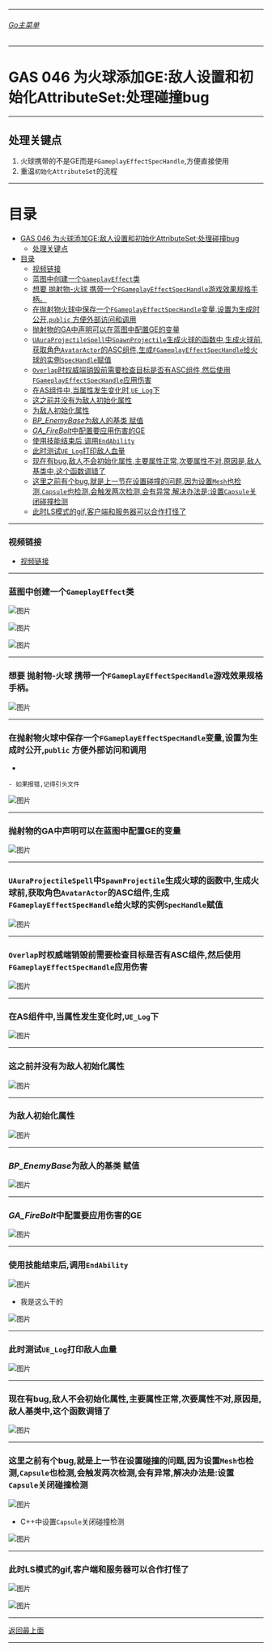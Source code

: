 ___________________________________________________________________________________________

###### [Go主菜单](../MainMenu.md)
___________________________________________________________________________________________

# GAS 046 为火球添加GE:敌人设置和初始化AttributeSet:处理碰撞bug
___________________________________________________________________________________________
## 处理关键点
1. 火球携带的不是GE而是`FGameplayEffectSpecHandle`,方便直接使用
2. 重温`初始化AttributeSet`的流程
___________________________________________________________________________________________


# 目录
- [GAS 046 为火球添加GE:敌人设置和初始化AttributeSet:处理碰撞bug](#gas-046-为火球添加ge敌人设置和初始化attributeset处理碰撞bug)
  - [处理关键点](#处理关键点)
- [目录](#目录)
    - [视频链接](#视频链接)
    - [蓝图中创建一个`GameplayEffect`类](#蓝图中创建一个gameplayeffect类)
    - [想要 抛射物-火球 携带一个`FGameplayEffectSpecHandle`游戏效果规格手柄。](#想要-抛射物-火球-携带一个fgameplayeffectspechandle游戏效果规格手柄)
    - [在抛射物火球中保存一个`FGameplayEffectSpecHandle`变量,设置为生成时公开,`public` 方便外部访问和调用](#在抛射物火球中保存一个fgameplayeffectspechandle变量设置为生成时公开public-方便外部访问和调用)
    - [抛射物的GA中声明可以在蓝图中配置GE的变量](#抛射物的ga中声明可以在蓝图中配置ge的变量)
    - [`UAuraProjectileSpell`中`SpawnProjectile`生成火球的函数中,生成火球前,获取角色`AvatarActor`的ASC组件,生成`FGameplayEffectSpecHandle`给火球的实例`SpecHandle`赋值](#uauraprojectilespell中spawnprojectile生成火球的函数中生成火球前获取角色avataractor的asc组件生成fgameplayeffectspechandle给火球的实例spechandle赋值)
    - [`Overlap`时权威端销毁前需要检查目标是否有ASC组件,然后使用`FGameplayEffectSpecHandle`应用伤害](#overlap时权威端销毁前需要检查目标是否有asc组件然后使用fgameplayeffectspechandle应用伤害)
    - [在AS组件中,当属性发生变化时,`UE_Log`下](#在as组件中当属性发生变化时ue_log下)
    - [这之前并没有为敌人初始化属性](#这之前并没有为敌人初始化属性)
    - [为敌人初始化属性](#为敌人初始化属性)
    - [*BP\_EnemyBase*为敌人的基类 赋值](#bp_enemybase为敌人的基类-赋值)
    - [*GA\_FireBolt*中配置要应用伤害的GE](#ga_firebolt中配置要应用伤害的ge)
    - [使用技能结束后,调用`EndAbility`](#使用技能结束后调用endability)
    - [此时测试`UE_Log`打印敌人血量](#此时测试ue_log打印敌人血量)
    - [现在有bug,敌人不会初始化属性,主要属性正常,次要属性不对,原因是,敌人基类中,这个函数调错了](#现在有bug敌人不会初始化属性主要属性正常次要属性不对原因是敌人基类中这个函数调错了)
    - [这里之前有个bug,就是上一节在设置碰撞的问题,因为设置`Mesh`也检测,`Capsule`也检测,会触发两次检测,会有异常,解决办法是:设置`Capsule`关闭碰撞检测](#这里之前有个bug就是上一节在设置碰撞的问题因为设置mesh也检测capsule也检测会触发两次检测会有异常解决办法是设置capsule关闭碰撞检测)
    - [此时LS模式的gif,客户端和服务器可以合作打怪了](#此时ls模式的gif客户端和服务器可以合作打怪了)


___________________________________________________________________________________________



### 视频链接

  - [视频链接](https://b23.tv/rjgs6gR)

___________________________________________________________________________________________


### 蓝图中创建一个`GameplayEffect`类

   
![图片](https://github.com/liyunlong618/LiYunLongKnowledgeLibrary/blob/main/UECPP/Models/GAS/GAS_2_Aura/DetailContent/Image/GAS_046/01.png?raw=true)

   
![图片](https://github.com/liyunlong618/LiYunLongKnowledgeLibrary/blob/main/UECPP/Models/GAS/GAS_2_Aura/DetailContent/Image/GAS_046/02.png?raw=true)

   
![图片](https://github.com/liyunlong618/LiYunLongKnowledgeLibrary/blob/main/UECPP/Models/GAS/GAS_2_Aura/DetailContent/Image/GAS_046/03.png?raw=true)

___________________________________________________________________________________________


### 想要 抛射物-火球 携带一个`FGameplayEffectSpecHandle`游戏效果规格手柄。
 
![图片](https://github.com/liyunlong618/LiYunLongKnowledgeLibrary/blob/main/UECPP/Models/GAS/GAS_2_Aura/DetailContent/Image/GAS_046/04.jpg?raw=true)

___________________________________________________________________________________________


### 在抛射物火球中保存一个`FGameplayEffectSpecHandle`变量,设置为生成时公开,`public` 方便外部访问和调用

  - 

    

    - 如果报错,记得引头文件
     
![图片](https://github.com/liyunlong618/LiYunLongKnowledgeLibrary/blob/main/UECPP/Models/GAS/GAS_2_Aura/DetailContent/Image/GAS_046/05.png?raw=true)

___________________________________________________________________________________________


### 抛射物的GA中声明可以在蓝图中配置GE的变量

   
![图片](https://github.com/liyunlong618/LiYunLongKnowledgeLibrary/blob/main/UECPP/Models/GAS/GAS_2_Aura/DetailContent/Image/GAS_046/06.png?raw=true)

___________________________________________________________________________________________


### `UAuraProjectileSpell`中`SpawnProjectile`生成火球的函数中,生成火球前,获取角色`AvatarActor`的ASC组件,生成`FGameplayEffectSpecHandle`给火球的实例`SpecHandle`赋值

   
![图片](https://github.com/liyunlong618/LiYunLongKnowledgeLibrary/blob/main/UECPP/Models/GAS/GAS_2_Aura/DetailContent/Image/GAS_046/07.png?raw=true)

___________________________________________________________________________________________


### `Overlap`时权威端销毁前需要检查目标是否有ASC组件,然后使用`FGameplayEffectSpecHandle`应用伤害

   
![图片](https://github.com/liyunlong618/LiYunLongKnowledgeLibrary/blob/main/UECPP/Models/GAS/GAS_2_Aura/DetailContent/Image/GAS_046/08.png?raw=true)

___________________________________________________________________________________________


### 在AS组件中,当属性发生变化时,`UE_Log`下

   
![图片](https://github.com/liyunlong618/LiYunLongKnowledgeLibrary/blob/main/UECPP/Models/GAS/GAS_2_Aura/DetailContent/Image/GAS_046/09.png?raw=true)

___________________________________________________________________________________________


### 这之前并没有为敌人初始化属性
 
![图片](https://github.com/liyunlong618/LiYunLongKnowledgeLibrary/blob/main/UECPP/Models/GAS/GAS_2_Aura/DetailContent/Image/GAS_046/10.jpg?raw=true)

___________________________________________________________________________________________


### 为敌人初始化属性

   
![图片](https://github.com/liyunlong618/LiYunLongKnowledgeLibrary/blob/main/UECPP/Models/GAS/GAS_2_Aura/DetailContent/Image/GAS_046/11.png?raw=true)

___________________________________________________________________________________________


### *BP_EnemyBase*为敌人的基类 赋值

   
![图片](https://github.com/liyunlong618/LiYunLongKnowledgeLibrary/blob/main/UECPP/Models/GAS/GAS_2_Aura/DetailContent/Image/GAS_046/12.png?raw=true)

___________________________________________________________________________________________


### *GA_FireBolt*中配置要应用伤害的GE

   
![图片](https://github.com/liyunlong618/LiYunLongKnowledgeLibrary/blob/main/UECPP/Models/GAS/GAS_2_Aura/DetailContent/Image/GAS_046/13.png?raw=true)

___________________________________________________________________________________________


### 使用技能结束后,调用`EndAbility`

   
![图片](https://github.com/liyunlong618/LiYunLongKnowledgeLibrary/blob/main/UECPP/Models/GAS/GAS_2_Aura/DetailContent/Image/GAS_046/14.jpg?raw=true)

  - 我是这么干的
   
![图片](https://github.com/liyunlong618/LiYunLongKnowledgeLibrary/blob/main/UECPP/Models/GAS/GAS_2_Aura/DetailContent/Image/GAS_046/15.png?raw=true)

___________________________________________________________________________________________


### 此时测试`UE_Log`打印敌人血量

   
![图片](https://github.com/liyunlong618/LiYunLongKnowledgeLibrary/blob/main/UECPP/Models/GAS/GAS_2_Aura/DetailContent/Image/GAS_046/16.jpg?raw=true)

___________________________________________________________________________________________


### 现在有bug,敌人不会初始化属性,主要属性正常,次要属性不对,原因是,敌人基类中,这个函数调错了
 
![图片](https://github.com/liyunlong618/LiYunLongKnowledgeLibrary/blob/main/UECPP/Models/GAS/GAS_2_Aura/DetailContent/Image/GAS_046/17.png?raw=true)

___________________________________________________________________________________________


### 这里之前有个bug,就是上一节在设置碰撞的问题,因为设置`Mesh`也检测,`Capsule`也检测,会触发两次检测,会有异常,解决办法是:设置`Capsule`关闭碰撞检测

  
   
![图片](https://github.com/liyunlong618/LiYunLongKnowledgeLibrary/blob/main/UECPP/Models/GAS/GAS_2_Aura/DetailContent/Image/GAS_046/18.jpg?raw=true)


  - C++中设置`Capsule`关闭碰撞检测
   
![图片](https://github.com/liyunlong618/LiYunLongKnowledgeLibrary/blob/main/UECPP/Models/GAS/GAS_2_Aura/DetailContent/Image/GAS_046/19.png?raw=true)

___________________________________________________________________________________________


### 此时LS模式的gif,客户端和服务器可以合作打怪了

  

   
![图片](https://github.com/liyunlong618/LiYunLongKnowledgeLibrary/blob/main/UECPP/Models/GAS/GAS_2_Aura/DetailContent/Image/GAS_046/20.gif?raw=true)


   
![图片](https://github.com/liyunlong618/LiYunLongKnowledgeLibrary/blob/main/UECPP/Models/GAS/GAS_2_Aura/DetailContent/Image/GAS_046/21.png?raw=true)

___________________________________________________________________________________________

[返回最上面](#Go主菜单)
___________________________________________________________________________________________
